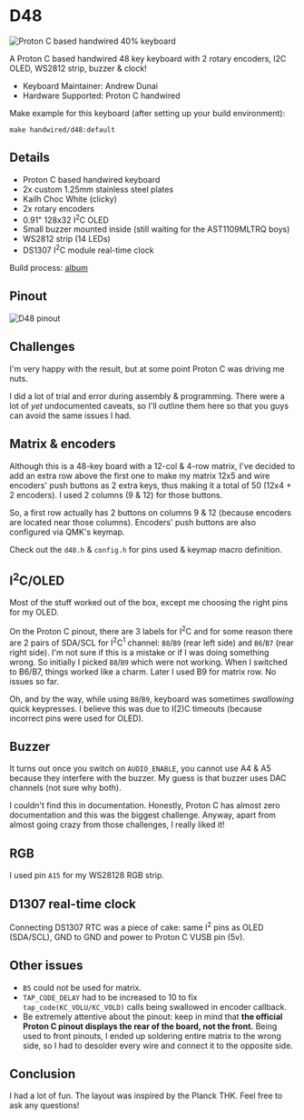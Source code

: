 # D48

![Proton C based handwired 40% keyboard](https://i.imgur.com/2wCYuno.jpg)

A Proton C based handwired 48 key keyboard with 2 rotary encoders, I2C OLED, WS2812 strip, buzzer & clock!

- Keyboard Maintainer: Andrew Dunai
- Hardware Supported: Proton C handwired

Make example for this keyboard (after setting up your build environment):

    make handwired/d48:default

## Details

- Proton C based handwired keyboard
- 2x custom 1.25mm stainless steel plates
- Kailh Choc White (clicky)
- 2x rotary encoders
- 0.91" 128x32 I<sup>2</sup>C OLED
- Small buzzer mounted inside (still waiting for the AST1109MLTRQ boys)
- WS2812 strip (14 LEDs)
- DS1307 I<sup>2</sup>C module real-time clock

Build process: [album](https://imgur.com/gallery/zZZGdDw)

## Pinout

![D48 pinout](https://imgur.com/QoStCvD.jpg)

## Challenges

I'm very happy with the result, but at some point Proton C was driving me nuts.

I did a lot of trial and error during assembly & programming.
There were a lot of *yet* undocumented caveats,
so I'll outline them here so that you guys can avoid the same issues I had.

## Matrix & encoders

Although this is a 48-key board with a 12-col & 4-row matrix, I've decided to add an extra row above the first one
to make my matrix 12x5 and wire encoders' push buttons as 2 extra keys, thus making it a total of 50 (12x4 + 2 encoders).
I used 2 columns (9 & 12) for those buttons.

So, a first row actually has 2 buttons on columns 9 & 12 (because encoders are located near those columns).
Encoders' push buttons are also configured via QMK's keymap.

Check out the `d48.h` & `config.h` for pins used & keymap macro definition.

## I<sup>2</sup>C/OLED

Most of the stuff worked out of the box, except me choosing the right pins for my OLED.

On the Proton C pinout, there are 3 labels for I<sup>2</sup>C and for some reason
there are 2 pairs of SDA/SCL for I<sup>2</sup>C<sup>1</sup> channel: `B8`/`B9` (rear left side) and `B6`/`B7` (rear right side).
I'm not sure if this is a mistake or if I was doing something wrong. So initially I picked `B8`/`B9`
which were not working. When I switched to B6/B7, things worked like a charm.
Later I used B9 for matrix row. No issues so far.

Oh, and by the way, while using `B8`/`B9`, keyboard was sometimes *swallowing* quick keypresses.
I believe this was due to I(2)C timeouts (because incorrect pins were used for OLED).

## Buzzer

It turns out once you switch on `AUDIO_ENABLE`, you cannot use A4 & A5 because they interfere with the buzzer.
My guess is that buzzer uses DAC channels (not sure why both).

I couldn't find this in documentation. Honestly, Proton C has almost zero documentation and this was
the biggest challenge. Anyway, apart from almost going crazy from those challenges, I really liked it!

## RGB

I used pin `A15` for my WS28128 RGB strip.

## D1307 real-time clock

Connecting DS1307 RTC was a piece of cake: same I<sup>2</sup> pins as OLED (SDA/SCL), GND to GND and power to Proton C VUSB pin (5v).

## Other issues

- `B5` could not be used for matrix.
- `TAP_CODE_DELAY` had to be increased to 10 to fix `tap_code(KC_VOLU/KC_VOLD)` calls being swallowed in encoder callback.
- Be extremely attentive about the pinout: keep in mind that **the official Proton C pinout displays the rear of the board, not the front.** Being used to front pinouts, I ended up soldering entire matrix to the wrong side, so I had to desolder every wire and connect it to the opposite side.

## Conclusion

I had a lot of fun. The layout was inspired by the Planck THK. Feel free to ask any questions!
